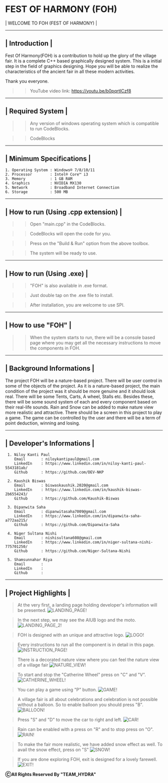 # FEST OF HARMONY (FOH)

| WELCOME TO FOH (FEST OF HARMONY) |

 ----------------
 | Introduction |
 ----------------

Fest Of Harmony(FOH) is a contribution to hold up the glory of the village fair. It is a complete C++ based graphically designed system. This is a initial step in the field of graphics designing. Hope you will be able to realize the characteristics of the ancient fair in all these modern activities.

Thank you everyone.


>> YouTube video link: https://youtu.be/b0pqrtICzf8


-------------------
| Required System |
-------------------

 >> Any version of windows operating system which is compatible to run CodeBlocks.
 
 >> CodeBlocks

--------------------------
| Minimum Specifications |
--------------------------

    1. Operating System : Windows® 7/8/10/11
    2. Processor		: Intel® Core™ i3
    3. Memory			: 1 GB RAM
    4. Graphics			: NVIDIA MX130
    5. Network			: Broadband Internet Connection
    6. Storage			: 500 MB

-------------------------------------------------
| How to run (Using .cpp extension) |
-------------------------------------------------

 >> Open "main.cpp" in the CodeBlocks.
 
 >> CodeBlocks will open the code for you.
 
 >> Press on the "Build & Run" option from the above toolbox.
 
 >> The system will be ready to use.

---------------------------
| How to run (Using .exe) |
---------------------------

 >> "FOH" is also available in .exe format.
 
 >> Just double tap on the .exe file to install.
 
 >> After installation, you are welcome to use SPI.

--------------------
| How to use "FOH" |
--------------------

 >> When the system starts to run, there will be a console based page where you may get all the necessary instructions to move the components in FOH.

---------------------------
| Background Informations |
---------------------------

The project FOH will be a nature-based project. There will be user control in some of the objects of the project. As it is a nature-based project, the main condition of the project was it should be more genuine and it should look real. There will be some Tents, Carts, A wheel, Stalls etc. Besides these, there will be some sound system of each and every component based on their real-life sounds. Rain and Snow can be added to make nature view more realistic and attractive. There should be a screen in this project to play a game. The game can be controlled by the user and there will be a term of point deduction, winning and losing.



----------------------------
| Developer's Informations |
----------------------------
	 1. Niloy Kanti Paul
		Email		: niloykantipaul@gmail.com
		LinkedIn	: https://www.linkedin.com/in/niloy-kanti-paul-5543181ab/
		Github		: https://github.com/DEV-NKP

	 2. Kaushik Biswas
		Email		: biswaskaushik.2020@gmail.com
		LinkedIn	: https://www.linkedin.com/in/kaushik-biswas-2b6554243/
		Github		: https://github.com/Kaushik-Biswas

	 3. Dipanwita Saha
		Email		: dipanwitasaha7009@gmail.com
		LinkedIn	: https://www.linkedin.com/in/dipanwita-saha-a772aa215/
		Github		: https://github.com/Dipanwita-Saha

	 4. Niger Sultana Nishi
		Email		: nishisultana608@gmail.com
		LinkedIn	: https://www.linkedin.com/in/niger-sultana-nishi-775701250/
		Github		: https://github.com/Niger-Sultana-Nishi

	 5. Shamsunnahar Riya
		Email		: 
		LinkedIn	: 
		Github		: 


----------------------
| Project Highlights |
----------------------

> At the very first, a landing page holding developer's information will be presented.
![LANDING_PAGE!](README_IMAGE/landing_page.PNG)

> In the next step, we may see the AIUB logo and the moto.
![LANDING_PAGE_2!](README_IMAGE/landing_page_2.PNG)

> FOH is designed with an unique and attractive logo.
![LOGO!](README_IMAGE/logo.PNG)

> Every instructions to run all the component is in detail in this page.
![INSTRUCTION_PAGE!](README_IMAGE/instruction_page.PNG)

> There is a decorated nature view where you can feel the nature view of a village fair
![NATURE_VIEW!](README_IMAGE/nature_view.PNG)

> To start and stop the "Catherine Wheel" press on "C" and "V".
![CATHERINE_WHEEL!](README_IMAGE/catherine_wheel.PNG)

> You can play a game using "P" button.
![GAME!](README_IMAGE/game.PNG)

> A village fair is all about celebrations and celebration is not possible without a balloon. So to enable balloon you should press "B".
![BALLOON!](README_IMAGE/balloon.PNG)

> Press "S" and "D" to move the car to right and left.
![CAR!](README_IMAGE/car.PNG)

> Rain can be enabled with a press on "R" and to stop press on "O".
![RAIN!](README_IMAGE/rain.PNG)

> To make the fair more realistic, we have added snow effect as well. To avail the snow effect, press on "S"
![SNOW!](README_IMAGE/snow.PNG)

> If you are done exploring FOH, exit is designed for a lovely farewell.
![EXIT!](README_IMAGE/exit.png)

********************************************ⒸAll Rights Reserved By "TEAM_HYDRA"********************************************

